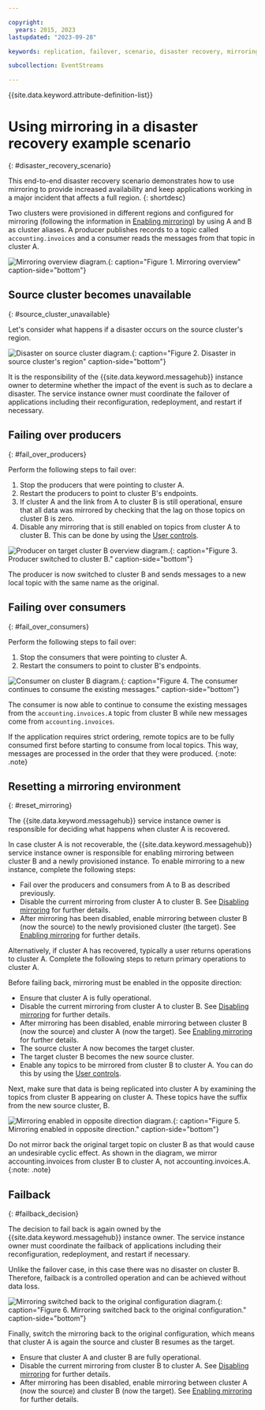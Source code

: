 ```yaml
---

copyright:
  years: 2015, 2023
lastupdated: "2023-09-28"

keywords: replication, failover, scenario, disaster recovery, mirroring, failing over, failback, source cluster, mirroring

subcollection: EventStreams

---
```


{{site.data.keyword.attribute-definition-list}}

# Using mirroring in a disaster recovery example scenario 
{: #disaster_recovery_scenario}

This end-to-end disaster recovery scenario demonstrates how to use mirroring to provide increased availability and keep applications working in a major incident that affects a full region.
{: shortdesc}

Two clusters were provisioned in different regions and configured for mirroring (following the information in [Enabling mirroring](/docs/EventStreams?topic=EventStreams-mirroring_setup)) by using A and B as cluster aliases. A producer publishes records to a topic called `accounting.invoices` and a consumer reads the messages from that topic in cluster A.

![Mirroring overview diagram.](disaster1.png "Diagram that shows a producer publishing messages to a topic. The consumer reads the messages from that topic."){: caption="Figure 1. Mirroring overview" caption-side="bottom"}

## Source cluster becomes unavailable 
{: #source_cluster_unavailable}

Let's consider what happens if a disaster occurs on the source cluster's region.

![Disaster on source cluster diagram.](disaster2.png "Diagram showing a disaster occurring in the source cluster's region."){: caption="Figure 2. Disaster in source cluster's region" caption-side="bottom"}

It is the responsibility of the {{site.data.keyword.messagehub}} instance owner to determine whether the impact of the event is such as to declare a disaster. The service instance owner must coordinate the failover of applications including their reconfiguration, redeployment, and restart if necessary.

## Failing over producers 
{: #fail_over_producers}

Perform the following steps to fail over:

1. Stop the producers that were pointing to cluster A.
2. Restart the producers to point to cluster B's endpoints.
3. If cluster A and the link from A to cluster B is still operational, ensure that all data was mirrored by checking that the lag on those topics on cluster B is zero.
4. Disable any mirroring that is still enabled on topics from cluster A to cluster B. This can be done by using the [User controls](/docs/EventStreams?topic=EventStreams-mirroring#user_controls).

![Producer on target cluster B overview diagram.](disaster3.png "Diagram that shows the producer switched to cluster B and sending messages to a new local topic"){: caption="Figure 3. Producer switched to cluster B." caption-side="bottom"}

The producer is now switched to cluster B and sends messages to a new local topic with the same name as the original.

## Failing over consumers
{: #fail_over_consumers}

Perform the following steps to fail over:

1. Stop the consumers that were pointing to cluster A.
2. Restart the consumers to point to cluster B's endpoints.

![Consumer on cluster B diagram.](disaster4.png "Diagram that shows the consumer continuing to consume the existing messages."){: caption="Figure 4. The consumer continues to consume the existing messages." caption-side="bottom"}

The consumer is now able to continue to consume the existing messages from the `accounting.invoices.A` topic from cluster B while new messages come from `accounting.invoices`.

If the application requires strict ordering, remote topics are to be fully consumed first before starting to consume from local topics. This way, messages are processed in the order that they were produced.
{:note: .note}

## Resetting a mirroring environment
{: #reset_mirroring}

The {{site.data.keyword.messagehub}} service instance owner is responsible for deciding what happens when cluster A is recovered. 

In case cluster A is not recoverable, the {{site.data.keyword.messagehub}} service instance owner is responsible for enabling mirroring between cluster B and a newly provisioned instance. To enable mirroring to a new instance, complete the following steps:

- Fail over the producers and consumers from A to B as described previously.
- Disable the current mirroring from cluster A to cluster B. See [Disabling mirroring](/docs/EventStreams?topic=EventStreams-mirroring_disable) for further details.
- After mirroring has been disabled, enable mirroring between cluster B (now the source) to the newly provisioned cluster (the target). See [Enabling mirroring](/docs/EventStreams?topic=EventStreams-mirroring_setup) for further details.

Alternatively, if cluster A has recovered, typically a user returns operations to cluster A. Complete the following steps to return primary operations to cluster A.

Before failing back, mirroring must be enabled in the opposite direction:

- Ensure that cluster A is fully operational.
- Disable the current mirroring from cluster A to cluster B. See [Disabling mirroring](/docs/EventStreams?topic=EventStreams-mirroring_disable) for further details.
- After mirroring has been disabled, enable mirroring between cluster B (now the source) and cluster A (now the target). See [Enabling mirroring](/docs/EventStreams?topic=EventStreams-mirroring_setup) for further details.
- The source cluster A now becomes the target cluster.
- The target cluster B becomes the new source cluster.
- Enable any topics to be mirrored from cluster B to cluster A. You can do this by using the [User controls](/docs/EventStreams?topic=EventStreams-mirroring#user_controls).
  
Next, make sure that data is being replicated into cluster A by examining the topics from cluster B appearing on cluster A. These topics have the suffix from the new source cluster, B.

![Mirroring enabled in opposite direction diagram.](disaster5.png "Diagram that shows mirroring is now enabled in the opposite direction."){: caption="Figure 5. Mirroring enabled in opposite direction." caption-side="bottom"}

Do not mirror back the original target topic on cluster B as that would cause an undesirable cyclic effect. As shown in the diagram, we mirror accounting.invoices from cluster B to cluster A, not accounting.invoices.A. 
{:note: .note}

## Failback
{: #failback_decision}

The decision to fail back is again owned by the {{site.data.keyword.messagehub}} instance owner. The service instance owner must coordinate the failback of applications including their reconfiguration, redeployment, and restart if necessary.

Unlike the failover case, in this case there was no disaster on cluster B. Therefore, failback is a controlled operation and can be achieved without data loss. 

![Mirroring switched back to the original configuration diagram.](disaster6.png "Diagram that shows mirroring has now switched back to the original configuration."){: caption="Figure 6. Mirroring switched back to the original configuration." caption-side="bottom"}

Finally, switch the mirroring back to the original configuration, which means that cluster A is again the source and cluster B resumes as the target. 
- Ensure that cluster A and cluster B are fully operational.
- Disable the current mirroring from cluster B to cluster A. See [Disabling mirroring](/docs/EventStreams?topic=EventStreams-mirroring_disable) for further details.
- After mirroring has been disabled, enable mirroring between cluster A (now the source) and cluster B (now the target). See [Enabling mirroring](/docs/EventStreams?topic=EventStreams-mirroring_setup) for further details.
